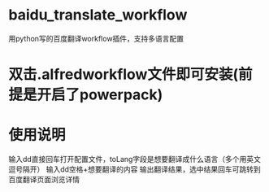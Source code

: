 # baidu_translate_workflow
用python写的百度翻译workflow插件，支持多语言配置

# 双击.alfredworkflow文件即可安装(前提是开启了powerpack)

# 使用说明
输入dd直接回车打开配置文件，toLang字段是想要翻译成什么语言（多个用英文逗号隔开）
输入dd空格+想要翻译的内容 输出翻译结果，选中结果回车可跳转到百度翻译页面浏览详情

